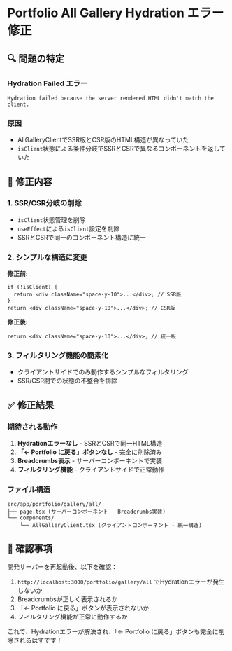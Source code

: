 # Portfolio All Gallery Hydration エラー修正

## 🔍 問題の特定

### Hydration Failed エラー

```
Hydration failed because the server rendered HTML didn't match the client.
```

### 原因

- AllGalleryClientでSSR版とCSR版のHTML構造が異なっていた
- `isClient`状態による条件分岐でSSRとCSRで異なるコンポーネントを返していた

## 🔧 修正内容

### 1. SSR/CSR分岐の削除

- `isClient`状態管理を削除
- `useEffect`による`isClient`設定を削除
- SSRとCSRで同一のコンポーネント構造に統一

### 2. シンプルな構造に変更

**修正前:**

```tsx
if (!isClient) {
  return <div className="space-y-10">...</div>; // SSR版
}
return <div className="space-y-10">...</div>; // CSR版
```

**修正後:**

```tsx
return <div className="space-y-10">...</div>; // 統一版
```

### 3. フィルタリング機能の簡素化

- クライアントサイドでのみ動作するシンプルなフィルタリング
- SSR/CSR間での状態の不整合を排除

## ✅ 修正結果

### 期待される動作

1. **Hydrationエラーなし** - SSRとCSRで同一HTML構造
2. **「← Portfolio に戻る」ボタンなし** - 完全に削除済み
3. **Breadcrumbs表示** - サーバーコンポーネントで実装
4. **フィルタリング機能** - クライアントサイドで正常動作

### ファイル構造

```
src/app/portfolio/gallery/all/
├── page.tsx (サーバーコンポーネント - Breadcrumbs実装)
└── components/
    └── AllGalleryClient.tsx (クライアントコンポーネント - 統一構造)
```

## 🚀 確認事項

開発サーバーを再起動後、以下を確認：

1. `http://localhost:3000/portfolio/gallery/all` でHydrationエラーが発生しないか
2. Breadcrumbsが正しく表示されるか
3. 「← Portfolio に戻る」ボタンが表示されないか
4. フィルタリング機能が正常に動作するか

これで、Hydrationエラーが解決され、「← Portfolio に戻る」ボタンも完全に削除されるはずです！
